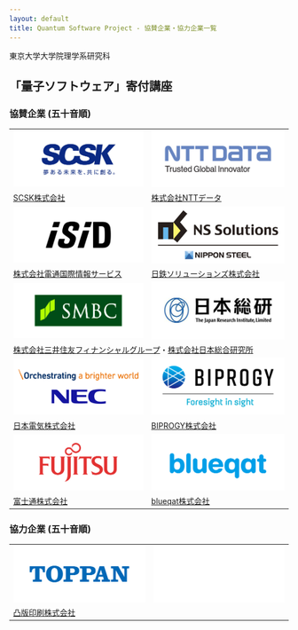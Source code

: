```yaml
---
layout: default
title: Quantum Software Project - 協賛企業・協力企業一覧
---
```


東京大学大学院理学系研究科
##  「量子ソフトウェア」寄付講座

### 協賛企業 (五十音順)

<table>
<tr>
  <td><a href="https://www.scsk.jp/"><div class="logo"><img alt="SCSK株式会社" src="assets/images/scsk.jpg" width="300"/></div></a></td>
  <td><a href="https://www.nttdata.com/jp/ja/"><div class="logo"><img alt="株式会社NTTデータ" src="assets/images/nttdata.jpg" width="300"/></div></a></td>
</tr>
<tr>
  <td><a href="https://www.scsk.jp/">SCSK株式会社</a></td>
  <td><a href="https://www.nttdata.com/jp/ja/">株式会社NTTデータ</a></td>
</tr>
<tr>
  <td><a href="https://www.isid.co.jp/"><div class="logo"><img alt="株式会社電通国際情報サービス" src="assets/images/isid.jpg" width="300"/></div></a></td>
  <td><a href="https://www.nssol.nipponsteel.com/"><div class="logo"><img alt="日鉄ソリューションズ株式会社" src="assets/images/nssol.jpg" width="300"/></div></a></td>
</tr>
<tr>
  <td><a href="https://www.isid.co.jp/">株式会社電通国際情報サービス</a></td>
  <td><a href="https://www.nssol.nipponsteel.com/">日鉄ソリューションズ株式会社</a></td>
</tr>
<tr>
  <td><a href="https://www.smfg.co.jp/"><div class="logo"><img alt="株式会社三井住友フィナンシャルグループ" src="assets/images/smbc.jpg" width="300"/></div></a></td>
  <td><a href="https://www.jri.co.jp/"><div class="logo"><img alt="株式会社日本総合研究所" src="assets/images/jri.jpg" width="300"/></div></a></td>
</tr>
<tr>
  <td colspan="2"><a href="https://www.smfg.co.jp/">株式会社三井住友フィナンシャルグループ</a>・<a href="https://www.jri.co.jp/">株式会社日本総合研究所</a></td>
</tr>
<tr>
  <td><a href="https://jpn.nec.com/"><div class="logo"><img alt="日本電気株式会社" src="assets/images/nec.png" width="300"/></div></a></td>
  <td><a href="https://www.biprogy.com/"><div class="logo"><img alt="BIPROGY株式会社" src="assets/images/biprogy.png" width="300"/></div></a></td>
</tr>
<tr>
  <td><a href="https://jpn.nec.com/">日本電気株式会社</a></td>
  <td><a href="https://www.biprogy.com/">BIPROGY株式会社</a></td>
</tr>
<tr>
  <td><a href="https://www.fujitsu.com/jp/about/resources/terms/howtolink"><div class="logo"><img alt="富士通株式会社" src="assets/images/fujitsu.jpg" width="300"/></div></a></td>
  <td><a href="https://blueqat.com/"><div class="logo"><img alt="blueqat株式会社" src="assets/images/bluecat.png" width="300"/></div></a></td>
</tr>
<tr>
  <td><a href="https://www.fujitsu.com/jp/about/resources/terms/howtolink">富士通株式会社</a></td>
  <td><a href="https://blueqat.com/">blueqat株式会社</a></td>
</tr>
</table>

### 協力企業 (五十音順)

<table>
<tr>
  <td><a href="https://www.toppan.co.jp/"><div class="logo"><img alt="凸版印刷株式会社" src="assets/images/toppan.png" width="300"/></div></a></td>
  <td><div class="logo"><img src="assets/images/null.png" width="300"/></div></td>
</tr>
<tr>
  <td><a href="https://www.toppan.co.jp/">凸版印刷株式会社 </a></td>
  <td></td>
</tr>
</table>
